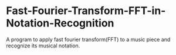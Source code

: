 # Fast-Fourier-Transform-FFT-in-Notation-Recognition
A program to apply fast fourier transform(FFT) to a music piece and recognize its musical notation.
